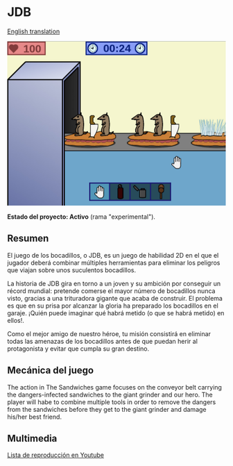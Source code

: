 # JDB

[English translation](README.md)

![JDB game](img/jdb.jpg "JDB game")

**Estado del proyecto: Activo** (rama "experimental").

## Resumen

El juego de los bocadillos, o JDB, es un juego de habilidad 2D en el que el jugador deberá combinar múltiples herramientas para eliminar los peligros que viajan sobre unos suculentos bocadillos.

La historia de JDB gira en torno a un joven y su ambición por conseguir un récord mundial: pretende comerse el mayor número de bocadillos nunca visto, gracias a una trituradora gigante que acaba de construir. El problema es que en su prisa por alcanzar la gloria ha preparado los bocadillos en el garaje. ¡Quién puede imaginar qué habrá metido (o que se habrá metido) en ellos!.

Como el mejor amigo de nuestro héroe, tu misión consistirá en eliminar todas las amenazas de los bocadillos antes de que puedan herir al protagonista y evitar que cumpla su gran destino.

## Mecánica del juego

The action in The Sandwiches game focuses on the conveyor belt carrying the dangers-infected sandwiches to the giant grinder and our hero. The player will habe to combine multiple tools in order to remove the dangers from the sandwiches before they get to the giant grinder and damage his/her best friend.

## Multimedia

[Lista de reproducción en Youtube](http://www.youtube.com/playlist?list=PLfi4ueBWh9m7XmYMS8lGjgIC0mvYB2_H9)
